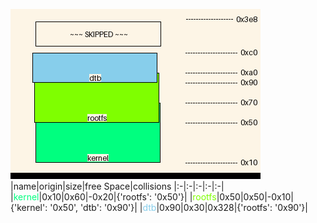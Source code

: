 ![memory map diagram](tests.test_docs_collisions_cropped.png)
|name|origin|size|free Space|collisions
|:-|:-|:-|:-|:-|
|<span style='color:springgreen'>kernel</span>|0x10|0x60|-0x20|{'rootfs': '0x50'}|
|<span style='color:chartreuse'>rootfs</span>|0x50|0x50|-0x10|{'kernel': '0x50', 'dtb': '0x90'}|
|<span style='color:skyblue'>dtb</span>|0x90|0x30|0x328|{'rootfs': '0x90'}|
